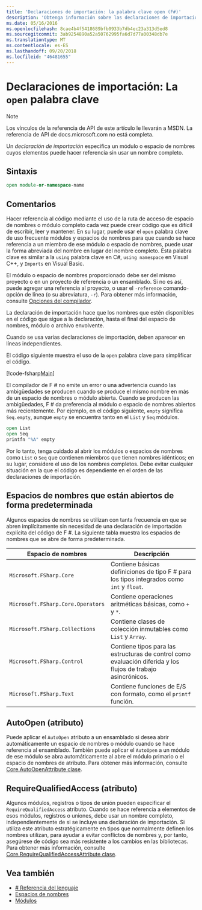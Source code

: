 ```yaml
---
title: 'Declaraciones de importación: la palabra clave open (F#)'
description: 'Obtenga información sobre las declaraciones de importación de F # y cómo especifican un espacio de nombres o módulo cuyos elementos puede hacer referencia sin usar un nombre completo.'
ms.date: 05/16/2016
ms.openlocfilehash: 8cae4b4f5418689bfb0933b7db4ec23a313d5ed8
ms.sourcegitcommit: 3ab9254890a52a50762995fa6d7d77a00348db7e
ms.translationtype: MT
ms.contentlocale: es-ES
ms.lasthandoff: 09/20/2018
ms.locfileid: "46481655"
---
```

# <a name="import-declarations-the-open-keyword"></a>Declaraciones de importación: La `open` palabra clave

> [!NOTE]
Los vínculos de la referencia de API de este artículo le llevarán a MSDN.  La referencia de API de docs.microsoft.com no está completa.

Un *declaración de importación* especifica un módulo o espacio de nombres cuyos elementos puede hacer referencia sin usar un nombre completo.

## <a name="syntax"></a>Sintaxis

```fsharp
open module-or-namespace-name
```

## <a name="remarks"></a>Comentarios

Hacer referencia al código mediante el uso de la ruta de acceso de espacio de nombres o módulo completo cada vez puede crear código que es difícil de escribir, leer y mantener. En su lugar, puede usar el `open` palabra clave de uso frecuente módulos y espacios de nombres para que cuando se hace referencia a un miembro de ese módulo o espacio de nombres, puede usar la forma abreviada del nombre en lugar del nombre completo. Esta palabra clave es similar a la `using` palabra clave en C#, `using namespace` en Visual C++, y `Imports` en Visual Basic.

El módulo o espacio de nombres proporcionado debe ser del mismo proyecto o en un proyecto de referencia o un ensamblado. Si no es así, puede agregar una referencia al proyecto, o usar el `-reference` comando`-`opción de línea (o su abreviatura, `-r`). Para obtener más información, consulte [Opciones del compilador](compiler-options.md).

La declaración de importación hace que los nombres que estén disponibles en el código que sigue a la declaración, hasta el final del espacio de nombres, módulo o archivo envolvente.

Cuando se usa varias declaraciones de importación, deben aparecer en líneas independientes.

El código siguiente muestra el uso de la `open` palabra clave para simplificar el código.

[!code-fsharp[Main](../../../samples/snippets/fsharp/lang-ref-2/snippet6801.fs)]

El compilador de F # no emite un error o una advertencia cuando las ambigüedades se producen cuando se produce el mismo nombre en más de un espacio de nombres o módulo abierta. Cuando se producen las ambigüedades, F # da preferencia al módulo o espacio de nombres abiertos más recientemente. Por ejemplo, en el código siguiente, `empty` significa `Seq.empty`, aunque `empty` se encuentra tanto en el `List` y `Seq` módulos.

```fsharp
open List
open Seq
printfn "%A" empty
```

Por lo tanto, tenga cuidado al abrir los módulos o espacios de nombres como `List` o `Seq` que contienen miembros que tienen nombres idénticos; en su lugar, considere el uso de los nombres completos. Debe evitar cualquier situación en la que el código es dependiente en el orden de las declaraciones de importación.

## <a name="namespaces-that-are-open-by-default"></a>Espacios de nombres que están abiertos de forma predeterminada

Algunos espacios de nombres se utilizan con tanta frecuencia en que se abren implícitamente sin necesidad de una declaración de importación explícita del código de F #. La siguiente tabla muestra los espacios de nombres que se abre de forma predeterminada.

|Espacio de nombres|Descripción|
|---------|-----------|
|`Microsoft.FSharp.Core`|Contiene básicas definiciones de tipo F # para los tipos integrados como `int` y `float`.|
|`Microsoft.FSharp.Core.Operators`|Contiene operaciones aritméticas básicas, como `+` y `*`.|
|`Microsoft.FSharp.Collections`|Contiene clases de colección inmutables como `List` y `Array`.|
|`Microsoft.FSharp.Control`|Contiene tipos para las estructuras de control como evaluación diferida y los flujos de trabajo asincrónicos.|
|`Microsoft.FSharp.Text`|Contiene funciones de E/S con formato, como el `printf` función.|

## <a name="autoopen-attribute"></a>AutoOpen (atributo)

Puede aplicar el `AutoOpen` atributo a un ensamblado si desea abrir automáticamente un espacio de nombres o módulo cuando se hace referencia al ensamblado. También puede aplicar el `AutoOpen` a un módulo de ese módulo se abra automáticamente al abre el módulo primario o el espacio de nombres de atributo. Para obtener más información, consulte [Core.AutoOpenAttribute clase](https://msdn.microsoft.com/visualfsharpdocs/conceptual/core.autoopenattribute-class-%5bfsharp%5d).

## <a name="requirequalifiedaccess-attribute"></a>RequireQualifiedAccess (atributo)

Algunos módulos, registros o tipos de unión pueden especificar el `RequireQualifiedAccess` atributo. Cuando se hace referencia a elementos de esos módulos, registros o uniones, debe usar un nombre completo, independientemente de si se incluye una declaración de importación. Si utiliza este atributo estratégicamente en tipos que normalmente definen los nombres utilizan, para ayudar a evitar conflictos de nombres y, por tanto, asegúrese de código sea más resistente a los cambios en las bibliotecas. Para obtener más información, consulte [Core.RequireQualifiedAccessAttribute clase](https://msdn.microsoft.com/visualfsharpdocs/conceptual/core.requirequalifiedaccessattribute-class-%5Bfsharp%5D).

## <a name="see-also"></a>Vea también

- [# Referencia del lenguaje](index.md)
- [Espacios de nombres](namespaces.md)
- [Módulos](modules.md)
